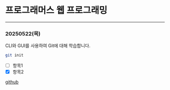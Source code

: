 # 프로그래머스 웹 프로그래밍
---
### 20250522(목)
CLI와 GUI를 사용하여 Git에 대해 학습합니다.

 
```bash
git init 
```
- [ ] 항목1
- [x] 항목2

[github](https://github.com/sujin209/learn-html)
